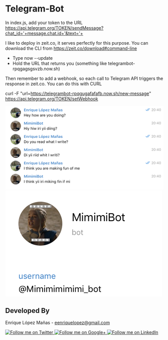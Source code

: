 # Telegram-Bot

In index.js, add your token to the URL https://api.telegram.org/TOKEN/sendMessage?chat_id='+message.chat.id+'&text='+

I like to deploy in zeit.co, it serves perfectly for this purpose. You can download the CLI from https://zeit.co/download#command-line

* Type now --update
* Hold the URL that returns you (something like telegrambot-rpqgagsgsvzb.now.sh)

Then remember to add a webhook, so each call to Telegram API triggers the response in zeit.co. You can do this with CURL

curl -F "url=https://telegrambot-rpqgugafafafb.now.sh/new-message" https://api.telegram.org/TOKEN/setWebhook

![Example Image][1]
![Example Image][2]

Developed By
--------------------

Enrique López Mañas - <eenriquelopez@gmail.com>

<a href="https://twitter.com/eenriquelopez">
  <img alt="Follow me on Twitter"
       src="https://raw.github.com/kikoso/android-stackblur/master/art/twitter.png" />
</a>
<a href="https://plus.google.com/103250453274111396206">
  <img alt="Follow me on Google+"
       src="https://raw.github.com/kikoso/android-stackblur/master/art/google-plus.png" />
</a>
<a href="http://de.linkedin.com/pub/enrique-l%C3%B3pez-ma%C3%B1as/15/4a9/876">
  <img alt="Follow me on LinkedIn"
       src="https://raw.github.com/kikoso/android-stackblur/master/art/linkedin.png" />

[1]: https://raw.githubusercontent.com/kikoso/Telegram-Bot/master/art/1.png
[2]: https://raw.githubusercontent.com/kikoso/Telegram-Bot/master/art/2.png
